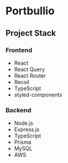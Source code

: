 # Portbullio

## Project Stack

### Frontend

- React
- React Query
- React Router
- Recoil
- TypeScript
- styled-components

### Backend

- Node.js
- Express.js
- TypeScript
- Prisma
- MySQL
- AWS
